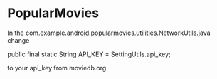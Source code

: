 # PopularMovies

In the com.example.android.popularmovies.utilities.NetworkUtils.java change

public final static String API_KEY = SettingUtils.api_key;

to your api_key from moviedb.org
